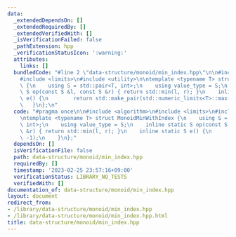 ```yaml
---
data:
  _extendedDependsOn: []
  _extendedRequiredBy: []
  _extendedVerifiedWith: []
  _isVerificationFailed: false
  _pathExtension: hpp
  _verificationStatusIcon: ':warning:'
  attributes:
    links: []
  bundledCode: "#line 2 \"data-structure/monoid/min_index.hpp\"\n\n#include <algorithm>\n\
    #include <limits>\n#include <utility>\n\ntemplate <typename T> struct MonoidMinWithIndex\
    \ {\n    using S = std::pair<T, int>;\n    using value_type = S;\n    inline static\
    \ S op(const S &l, const S &r) { return std::min(l, r); }\n    inline static S\
    \ e() {\n        return std::make_pair(std::numeric_limits<T>::max(), -1);\n \
    \   }\n};\n"
  code: "#pragma once\n\n#include <algorithm>\n#include <limits>\n#include <utility>\n\
    \ntemplate <typename T> struct MonoidMinWithIndex {\n    using S = std::pair<T,\
    \ int>;\n    using value_type = S;\n    inline static S op(const S &l, const S\
    \ &r) { return std::min(l, r); }\n    inline static S e() {\n        return std::make_pair(std::numeric_limits<T>::max(),\
    \ -1);\n    }\n};"
  dependsOn: []
  isVerificationFile: false
  path: data-structure/monoid/min_index.hpp
  requiredBy: []
  timestamp: '2023-02-25 23:57:16+09:00'
  verificationStatus: LIBRARY_NO_TESTS
  verifiedWith: []
documentation_of: data-structure/monoid/min_index.hpp
layout: document
redirect_from:
- /library/data-structure/monoid/min_index.hpp
- /library/data-structure/monoid/min_index.hpp.html
title: data-structure/monoid/min_index.hpp
---
```


